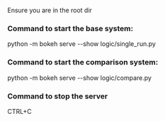 Ensure you are in the root dir

### Command to start the base system:
python -m bokeh serve --show logic/single_run.py

### Command to start the comparison system:
python -m bokeh serve --show logic/compare.py

### Command to stop the server
CTRL+C